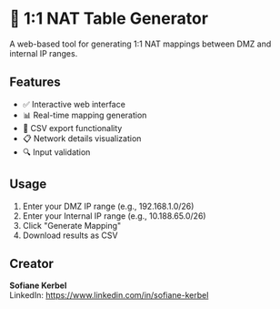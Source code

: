# 🔧 1:1 NAT Table Generator

A web-based tool for generating 1:1 NAT mappings between DMZ and internal IP ranges.

## Features
- ✅ Interactive web interface
- 📊 Real-time mapping generation
- 💾 CSV export functionality
- 📋 Network details visualization
- 🔍 Input validation

## Usage
1. Enter your DMZ IP range (e.g., 192.168.1.0/26)
2. Enter your Internal IP range (e.g., 10.188.65.0/26) 
3. Click "Generate Mapping"
4. Download results as CSV

## Creator
**Sofiane Kerbel**  
LinkedIn: https://www.linkedin.com/in/sofiane-kerbel

